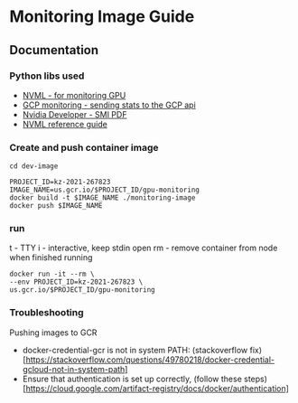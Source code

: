 # Monitoring Image Guide

## Documentation

### Python libs used
* [NVML - for monitoring GPU](https://pypi.org/project/pynvml/)
* [GCP monitoring - sending stats to the GCP api](https://googleapis.dev/python/monitoring/latest/index.html)
* [Nvidia Developer - SMI PDF](http://developer.download.nvidia.com/compute/DCGM/docs/nvidia-smi-367.38.pdf)
* [NVML reference guide](https://docs.nvidia.com/deploy/nvml-api/group__nvmlDeviceQueries.html#group__nvmlDeviceQueries_1g540824faa6cef45500e0d1dc2f50b321)


### Create and push container image

```
cd dev-image
```

```
PROJECT_ID=kz-2021-267823
IMAGE_NAME=us.gcr.io/$PROJECT_ID/gpu-monitoring
docker build -t $IMAGE_NAME ./monitoring-image
docker push $IMAGE_NAME
```

### run


t - TTY
i - interactive, keep stdin open
rm - remove container from node when finished running
```
docker run -it --rm \
--env PROJECT_ID=kz-2021-267823 \
us.gcr.io/$PROJECT_ID/gpu-monitoring
```

### Troubleshooting

Pushing images to GCR
* docker-credential-gcr is not in system PATH: (stackoverflow fix)[https://stackoverflow.com/questions/49780218/docker-credential-gcloud-not-in-system-path]
* Ensure that authentication is set up correctly, (follow these steps)[https://cloud.google.com/artifact-registry/docs/docker/authentication]



